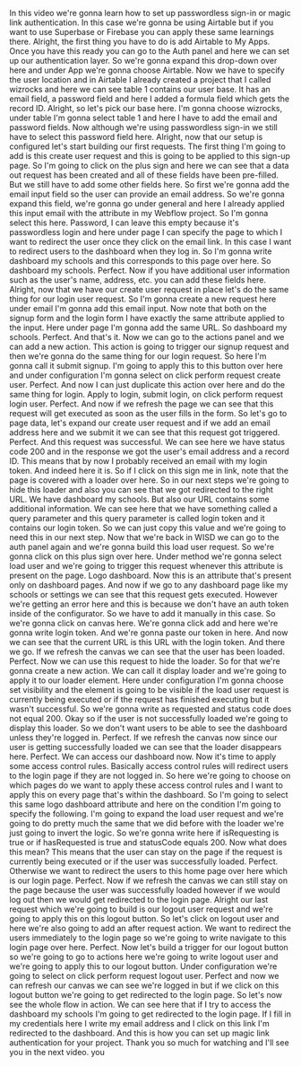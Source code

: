 In this video we're gonna learn how to set up passwordless sign-in or magic link authentication. In this case we're gonna be using Airtable but if you want to use Superbase or Firebase you can apply these same learnings there. Alright, the first thing you have to do is add Airtable to My Apps. Once you have this ready you can go to the Auth panel and here we can set up our authentication layer. So we're gonna expand this drop-down over here and under App we're gonna choose Airtable. Now we have to specify the user location and in Airtable I already created a project that I called wizrocks and here we can see table 1 contains our user base. It has an email field, a password field and here I added a formula field which gets the record ID. Alright, so let's pick our base here. I'm gonna choose wizrocks, under table I'm gonna select table 1 and here I have to add the email and password fields. Now although we're using passwordless sign-in we still have to select this password field here. Alright, now that our setup is configured let's start building our first requests. The first thing I'm going to add is this create user request and this is going to be applied to this sign-up page. So I'm going to click on the plus sign and here we can see that a data out request has been created and all of these fields have been pre-filled. But we still have to add some other fields here. So first we're gonna add the email input field so the user can provide an email address. So we're gonna expand this field, we're gonna go under general and here I already applied this input email with the attribute in my Webflow project. So I'm gonna select this here. Password, I can leave this empty because it's passwordless login and here under page I can specify the page to which I want to redirect the user once they click on the email link. In this case I want to redirect users to the dashboard when they log in. So I'm gonna write dashboard my schools and this corresponds to this page over here. So dashboard my schools. Perfect. Now if you have additional user information such as the user's name, address, etc. you can add these fields here. Alright, now that we have our create user request in place let's do the same thing for our login user request. So I'm gonna create a new request here under email I'm gonna add this email input. Now note that both on the signup form and the login form I have exactly the same attribute applied to the input. Here under page I'm gonna add the same URL. So dashboard my schools. Perfect. And that's it. Now we can go to the actions panel and we can add a new action. This action is going to trigger our signup request and then we're gonna do the same thing for our login request. So here I'm gonna call it submit signup. I'm going to apply this to this button over here and under configuration I'm gonna select on click perform request create user. Perfect. And now I can just duplicate this action over here and do the same thing for login. Apply to login, submit login, on click perform request login user. Perfect. And now if we refresh the page we can see that this request will get executed as soon as the user fills in the form. So let's go to page data, let's expand our create user request and if we add an email address here and we submit it we can see that this request got triggered. Perfect. And this request was successful. We can see here we have status code 200 and in the response we got the user's email address and a record ID. This means that by now I probably received an email with my login token. And indeed here it is. So if I click on this sign me in link, note that the page is covered with a loader over here. So in our next steps we're going to hide this loader and also you can see that we got redirected to the right URL. We have dashboard my schools. But also our URL contains some additional information. We can see here that we have something called a query parameter and this query parameter is called login token and it contains our login token. So we can just copy this value and we're going to need this in our next step. Now that we're back in WISD we can go to the auth panel again and we're gonna build this load user request. So we're gonna click on this plus sign over here. Under method we're gonna select load user and we're going to trigger this request whenever this attribute is present on the page. Logo dashboard. Now this is an attribute that's present only on dashboard pages. And now if we go to any dashboard page like my schools or settings we can see that this request gets executed. However we're getting an error here and this is because we don't have an auth token inside of the configurator. So we have to add it manually in this case. So we're gonna click on canvas here. We're gonna click add and here we're gonna write login token. And we're gonna paste our token in here. And now we can see that the current URL is this URL with the login token. And there we go. If we refresh the canvas we can see that the user has been loaded. Perfect. Now we can use this request to hide the loader. So for that we're gonna create a new action. We can call it display loader and we're going to apply it to our loader element. Here under configuration I'm gonna choose set visibility and the element is going to be visible if the load user request is currently being executed or if the request has finished executing but it wasn't successful. So we're gonna write as requested and status code does not equal 200. Okay so if the user is not successfully loaded we're going to display this loader. So we don't want users to be able to see the dashboard unless they're logged in. Perfect. If we refresh the canvas now since our user is getting successfully loaded we can see that the loader disappears here. Perfect. We can access our dashboard now. Now it's time to apply some access control rules. Basically access control rules will redirect users to the login page if they are not logged in. So here we're going to choose on which pages do we want to apply these access control rules and I want to apply this on every page that's within the dashboard. So I'm going to select this same logo dashboard attribute and here on the condition I'm going to specify the following. I'm going to expand the load user request and we're going to do pretty much the same that we did before with the loader we're just going to invert the logic. So we're gonna write here if isRequesting is true or if hasRequested is true and statusCode equals 200. Now what does this mean? This means that the user can stay on the page if the request is currently being executed or if the user was successfully loaded. Perfect. Otherwise we want to redirect the users to this home page over here which is our login page. Perfect. Now if we refresh the canvas we can still stay on the page because the user was successfully loaded however if we would log out then we would get redirected to the login page. Alright our last request which we're going to build is our logout user request and we're going to apply this on this logout button. So let's click on logout user and here we're also going to add an after request action. We want to redirect the users immediately to the login page so we're going to write navigate to this login page over here. Perfect. Now let's build a trigger for our logout button so we're going to go to actions here we're going to write logout user and we're going to apply this to our logout button. Under configuration we're going to select on click perform request logout user. Perfect and now we can refresh our canvas we can see we're logged in but if we click on this logout button we're going to get redirected to the login page. So let's now see the whole flow in action. We can see here that if I try to access the dashboard my schools I'm going to get redirected to the login page. If I fill in my credentials here I write my email address and I click on this link I'm redirected to the dashboard. And this is how you can set up magic link authentication for your project. Thank you so much for watching and I'll see you in the next video. you